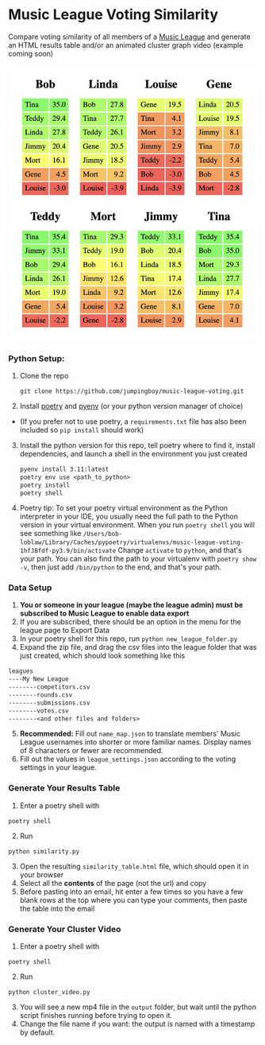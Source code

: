 # Music League Voting Similarity
Compare voting similarity of all members of a [Music League](https://app.musicleague.com/) and generate an HTML results table and/or an animated cluster graph video (example coming soon)

![Sample HTML output](./images/example_table.jpg)

### Python Setup:
1. Clone the repo
    ```
    git clone https://github.com/jumpingboy/music-league-voting.git
    ```
2. Install [poetry](https://python-poetry.org/docs/#installation) and [pyenv](https://github.com/pyenv/pyenv#installation) (or your python version manager of choice)
- (If you prefer not to use poetry, a `requirements.txt` file has also been included so `pip install` should work)
3. Install the python version for this repo, tell poetry where to find it, install dependencies, and launch a shell in the environment you just created
    ```
    pyenv install 3.11:latest
    poetry env use <path_to_python>
    poetry install
    poetry shell
    ```
4. Poetry tip: To set your poetry virtual environment as the Python interpreter in your IDE, you usually need the full path to the Python version in your virtual environment. When you run `poetry shell` you will see something like 
    `/Users/bob-loblaw/Library/Caches/pypoetry/virtualenvs/music-league-voting-1hfJBfdf-py3.9/bin/activate`
    Change `activate` to `python`, and that's your path.
    You can also find the path to your virtualenv with `poetry show -v`, then just add `/bin/python` to the end, and that's your path.

### Data Setup
1. **You or someone in your league (maybe the league admin) must be subscribed to Music League to enable data export**
2. If you are subscribed, there should be an option in the menu for the league page to Export Data
3. In your poetry shell for this repo, run `python new_league_folder.py`
4. Expand the zip file, and drag the csv files into the league folder that was just created, which should look something like this
```
leagues
----My New League
--------competitors.csv
--------rounds.csv
--------submissions.csv
--------votes.csv
--------<and other files and folders>

```
5. **Recommended:** Fill out `name_map.json` to translate members' Music League usernames into shorter or more familiar names. Display names of 8 characters or fewer are recommended.
6. Fill out the values in `league_settings.json` according to the voting settings in your league.

### Generate Your Results Table
1. Enter a poetry shell with
```
poetry shell
```
2. Run
```
python similarity.py
```
3. Open the resulting `similarity_table.html` file, which should open it in your browser
4. Select all the **contents** of the page (not the url) and copy
5. Before pasting into an email, hit enter a few times so you have a few blank rows at the top where you can type your comments, then paste the table into the email

### Generate Your Cluster Video
1. Enter a poetry shell with
```
poetry shell
```
2. Run
```
python cluster_video.py
```
3. You will see a new mp4 file in the `output` folder, but wait until the python script finishes running before trying to open it.
4. Change the file name if you want: the output is named with a timestamp by default.
